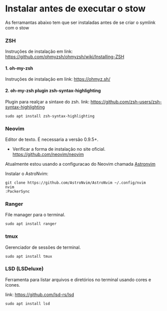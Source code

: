 # Instalar antes de executar o stow

As ferramantas abaixo tem que ser instaladas antes de se criar o symlink com o stow


### ZSH 

Instruções de instalação em link: https://github.com/ohmyzsh/ohmyzsh/wiki/Installing-ZSH

#### 1. oh-my-zsh
Instruções de instalação em link:  https://ohmyz.sh/


#### 2. oh-my-zsh plugin zsh-syntax-highlighting
Plugin para realçar a sintaxe do zsh. link: https://github.com/zsh-users/zsh-syntax-highlighting
```terminal
sudo apt install zsh-syntax-highlighting
```

### Neovim
Editor de texto. É necessaria a versão 0.9.5+.

- Verificar a forma de instalação no site oficial. https://github.com/neovim/neovim

Atualmente estou usando a configuracao do Neovim chamada [Astronvim](https://github.com/AstroNvim/AstroNvim)

Instalar o AstroNvim:
```terminal
git clone https://github.com/AstroNvim/AstroNvim ~/.config/nvim
nvim
:PackerSync
```

### Ranger
File manager para o terminal.
```terminal
sudo apt install ranger
```


### tmux
Gerenciador de sessões de terminal.
```terminal
sudo apt install tmux
```

### LSD (LSDeluxe)
Ferramenta para listar arquivos e diretórios no terminal usando cores e ícones.

link: https://github.com/lsd-rs/lsd
```terminal
sudo apt install lsd
```
